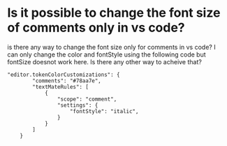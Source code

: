 
# Is it possible to change the font size of comments only in vs code?

is there any way to change the font size only for comments in vs code? I can only change the color and fontStyle using the following code but fontSize doesnot work here. Is there any other way to acheive that?

    "editor.tokenColorCustomizations": {
            "comments": "#78aa7e",
            "textMateRules": [
                {
                    "scope": "comment",
                    "settings": {
                        "fontStyle": "italic", 
                    }
                }
            ]
        }



        